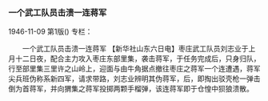 ### 一个武工队员击溃一连蒋军

1946-11-09
第1版()
专栏：

　　一个武工队员击溃一连蒋军
    【新华社山东六日电】枣庄武工队员刘志业于上月十二日夜，配合主力攻入枣庄东部里集，袭击蒋军，于任务完成后，只身归队，行至部里集三里许之山岭上，迎面与由牛角据点撤往枣庄之蒋军一个连遭遇，蒋军尖兵班伪称系新四军，请求带路，刘志业辨明其伪蒋军，后，即掏出驳壳枪一弹击倒为首蒋军，并向猬集之蒋军投掷两颗手榴弹，该连蒋军即于仓惶中狈狼溃散。
